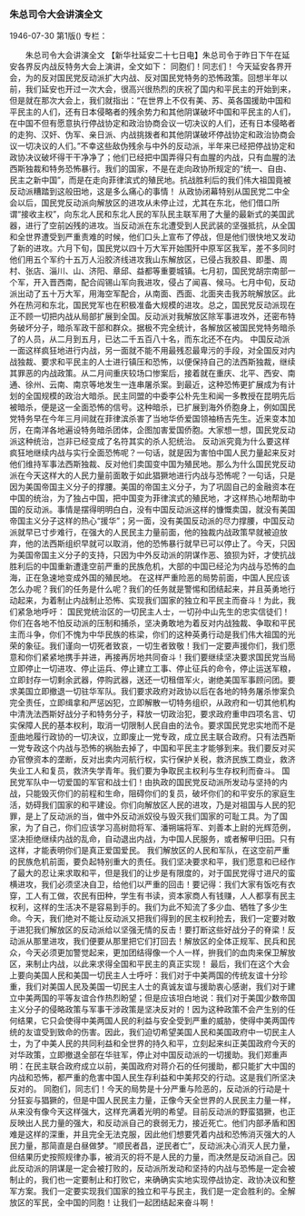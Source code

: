### 朱总司令大会讲演全文

1946-07-30
第1版()
专栏：

　　朱总司令大会讲演全文
    【新华社延安二十七日电】朱总司令于昨日下午在延安各界反内战反特务大会上演讲，全文如下：
    同胞们！同志们！
    今天延安各界开会，为的反对国民党反动派扩大内战、反对国民党特务的恐怖政策。回想半年以前，我们延安也开过一次大会，很高兴很热烈的庆祝了国内和平民主的开始到来，但是就在那次大会上，我们就指出：“在世界上不仅有美、苏、英各国援助中国和平民主的人们，还有日本侵略者的残余势力和其他阴谋破坏中国和平民主的人们，在中国不但有愿意执行停战协定和政治协商会议一切决议的人们，还有日本侵略者的走狗、汉奸、伪军、亲日派、内战挑拨者和其他阴谋破坏停战协定和政治协商会议一切决议的人们。”不幸这些敌伪残余与中外的反动派，半年来已经把停战协定和政协决议破坏得干干净净了；他们已经把中国弄得只有血腥的内战，只有血腥的法西斯独裁和特务恐怖暴行。我们的国家，不是在走向政协所规定的“统一、自由、民主之新中国”，而是在走向菲律滨式的殖民地。抗战胜利后的我们伟大祖国竟被反动派糟踏到这般田地，这是多么痛心的事情！
    从政协闭幕特别从国民党二中全会以后，国民党反动派向解放区的进攻从未停止过，尤其在东北，他们借口所谓“接收主权”，向东北人民和东北人民的军队民主联军用了大量的最新式的美国武器，进行了空前凶残的进攻。当反动派在东北遭受到人民武装的坚强抵抗，从全国和全世界遭受到严重责难的时候，他们口头上宣布了停战，但是他们很快地又发动了新的进攻。六月下旬，国民党以四十万大军开始围歼中原军区我军，差不多同时他们用五个军约十五万人沿胶济线进攻我山东解放区，已侵占我胶县、即墨、周村、张店、淄川、山、济阳、章邱、益都等重要城镇。七月初，国民党胡宗南部一个军，开入晋西南，配合阎锡山军向我进攻，侵占了闻喜、候马。七月中旬，反动派出动了五十万大军，用海空军配合，从南面、西面、北面夹击我苏皖解放区。此外在热河和东北，国民党军也在积极准备大规模的进攻。总之，国民党反动派现在正不顾一切把内战从局部扩展到全国。反动派对我解放区除军事进攻外，还密布特务破坏分子，暗杀军政干部和群众。据极不完全统计，各解放区被国民党特务暗杀了的人员，从二月到五月，已达二千五百八十名，而东北还不在内。
    中国反动派一面这样疯狂地进行内战，另一面就不能不用最残忍最卑污的手段，对全国反对内战独裁、要求和平民主的人士进行镇压和恐怖，以便保持自己的法西斯独裁，继续其罪恶的内战政策。从二月间重庆较场口惨案后，接着就在重庆、北平、西安、南通、徐州、云南、南京等地发生一连串屠杀案。到最近，这种恐怖更扩展成为有计划的全国规模的政治大暗杀。民主同盟的中委李公朴先生和闻一多教授在昆明先后被暗杀，便是这一全面恐怖的信号。这种暗杀，已扩展到海外侨胞身上，例如国民党特务早在今年三月间就在菲律滨杀害了当地华侨爱国领袖杨吉先生。近来变本加厉，在南洋各地遍设特务暗杀团体，企图加害爱国侨胞。大家想一想，国民党反动派这种统治，岂非已经变成了名符其实的杀人犯统治。
    反动派究竟为什么要这样疯狂地继续内战与实行全面恐怖呢？一句话，就是因为害怕中国人民力量起来反对他们维持军事法西斯独裁、反对他们卖国变中国为殖民地。那么为什么国民党反动派在今天这样大的人民力量前面敢于如此猖獗地进行内战与恐怖呢？一句话，只是因为美国帝国主义分子的撑腰。美国的帝国主义分子，为了巩固自己的金融资本在中国的统治，为了独占中国，把中国变为菲律滨式的殖民地，才这样热心地帮助中国的反动派。事情是摆得明明白白，没有中国反动派这样的慷慨卖国，就没有美国帝国主义分子这样的热心“援华”；另一面，没有美国反动派的尽力撑腰，中国反动派就早已寸步难行，在强大的人民民主力量前面，他的独裁内战政策早就被迫放弃，他的法西斯组织早就可以取消，他的恐怖暴行就早已可以停止了。今天，只因为美国帝国主义分子的支持，只因为中外反动派的阴谋作恶、狼狈为奸，才使抗战胜利后的中国重新遭逢空前严重的民族危机，大部的中国已经沦为内战与恐怖的血海，正在急速地变成外国的殖民地。
    在这样严重险恶的局势前面，中国人民应该怎么办呢？我们的任务是什么呢？我们的任务就是警惕和团结起来，并且英勇地行动起来，为着制止内战制止恐怖、实现我们国家的独立和平民主而奋斗！为此，我们紧急地呼吁：
    国民党统治区的一切民主人士，一切孙中山先生的忠实信徒们！你们在各地不怕反动派的压制和捕杀，坚决勇敢地为着反对内战独裁、争取和平民主而斗争，你们不愧为中华民族的栋梁，你们的这种英勇行动是我们伟大祖国的光荣的象征。我们谨向一切死者致哀，一切生者致敬！我们一定要声援你们，我们愿意和你们紧紧地携手并进，再接再厉地共同奋斗！我们要继续坚决要求国民党当局立即停止一切进攻、停止运兵、停止建立工事、停止征兵的命令，停止运送军粮，立即封存一切剩余武器，停购武器，送还一切租借军火，谢绝美国军事顾问团。要求美国立即撤退一切驻华军队。我们要求政府对政协以后在各地的特务屠杀惨案负完全责任，立即缉拿和严惩凶犯，立即解散一切特务组织，从政府和一切其他机构中清洗法西斯好战分子和特务分子，释放一切政治犯，要求政府重申四项名言、切实保障人民的基本权利，取消一切限制人民自由的法令。要求国民党忠实地而不是歪曲地履行政协的一切决议，立即废止一党专政，成立民主联合政府。只有法西斯一党专政这个内战与恐怖的祸胎去掉了，中国和平民主才能够到来。我们要反对买办官僚资本的垄断，反对出卖内河航行权，实行保护关税，救济民族工商业，救济失业工人和复员，救济失学青年。我们要为争取民主权利与生存权利而奋斗。
    国民党军队中一切爱国的军官和战士们！由执政的国民党反动派所发动与坚持的内战，只能毁灭你们的前程和生命，阻碍你们的复员，破坏你们的和平安乐的家庭生活，妨碍我们国家的和平建设。你们向解放区人民的进攻，乃是对祖国与人民的犯罪，是上了反动派的当，做中外反动派奴役与毁灭我们国家的可耻工具。为了国家，为了自己，你们应该学习高树勋将军、潘朔端将军、刘善本上尉的光辉范例，坚决拒绝继续内战的乱命，自动退出内战，为中国人民服务，或者解甲归田。只有这样，才能表明你们是真正爱国爱民。
    我们解放区的人民和军队，在这空前严重的民族危机前面，要负起特别重大的责任。我们坚决要求和平，我们愿意和已经作了最大的忍让来求取和平，但是我们的让步是有限度的，对于国民党得寸进尺的蛮横进攻，我们必须坚决自卫，给他们以严重的回击！要记得：我们大家有饭吃有衣穿，工人有工做，农民有田种，学生有书读，资本家商人有钱赚，人人都享有民主权利，这样的生活决不是容易到手的。我们为此不知流了多少血、牺牲了多少生命。今天，我们绝对不能让反动派又把我们得到的民主权利抢去，我们一定要对敢于进犯我们解放区的反动派给以坚强无情的反击！要打断这些好战分子的脊梁！反动派从那里进攻，我们便要从那里把它们打回去！解放区的全体正规军、民兵和民众，今天必须更加警觉起来，更加团结得像一个人一样，拚我们的血肉来保卫解放区，来制止内战，以此来求得全国和平民主的真正实现！
    最后，我们在这个大会上要向美国人民和美国一切民主人士呼吁：我们对于中美两国的传统友谊十分珍重，我们对美国人民及美国一切民主人士的真诚友谊与援助衷心感谢，我们对于建立中美两国的平等友谊合作热烈盼望；但是应该坦白地说：我们对于美国少数帝国主义分子的侵略政策与军事干涉政策是坚决反对的！因为这种政策不会产生别的任何结果，它只会使得中美两国人民的利益与安全受到严重的威胁，使得中美两国传统的友谊受到致命的伤害。因此，我们迫切希望美国人民和美国政府中一切民主人士，为了中美人民的共同利益和全世界的持久和平，立刻起来纠正美国政府今天的对华政策，立即撤退全部在华驻军，停止对中国反动派的一切援助。我们郑重声明：在民主联合政府成立以前，美国政府对蒋介石的任何援助，都只能扩大中国的内战和恐怖，都严重的危害中国人民生存利益和中美邦交的行动。这是我们所坚决反对的。
    同胞们，同志们！今天的局势是十分严重与险恶的，反动派的行动是十分狂妄与猖獗的，但是中国人民民主力量，正像今天全世界的人民民主力量一样，从来没有像今天这样强大，这样充满着光明的希望。目前反动派的野蛮猖獗，也正反映出人民力量的强大，和反动派自己的衰弱无力，接近死亡。他们内部矛盾和困难是这样的深重，并且完全无法克服，因此他们想要凭着内战和恐怖消灭强大的人民力量，那简直是白昼做梦。“顺民者昌，逆民者亡”，反动派决心消灭人民力量，但结果历史按照规律办事，被消灭的将不是人民的力量，而决然是反动派自己。因此反动派的阴谋是一定会被打败的，反动派所发动和坚持的内战与恐怖是一定会被制止的，我们也一定要制止和打败它，来确确实实地实现停战协定、政协决议和整军方案。我们一定要实现我们国家的独立和平与民主，我们是一定会胜利的。全解放区的军民，全中国的同胞！让我们一起团结起来奋斗啊！
